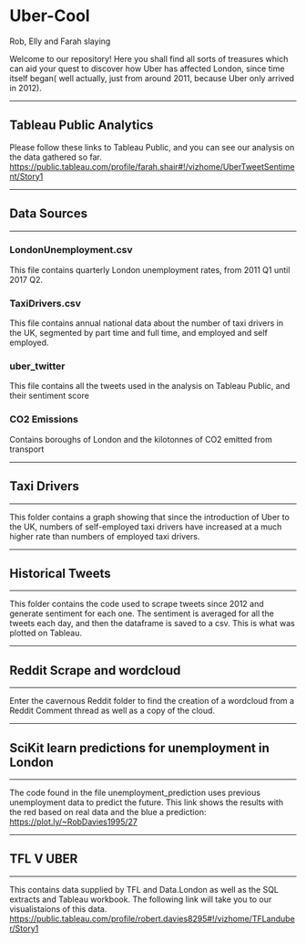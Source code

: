 # Uber-Cool
Rob, Elly and Farah slaying


Welcome to our repository! Here you shall find all sorts of treasures which can aid your quest to discover 
how Uber has affected London, since time itself began( well actually, just from around 2011, because Uber only arrived in 2012).
*********************************************************************************************************************************

## Tableau Public Analytics
Please follow these links to Tableau Public, and you can see our analysis on the data gathered so far.
https://public.tableau.com/profile/farah.shair#!/vizhome/UberTweetSentiment/Story1

************
## Data Sources
*************

### LondonUnemployment.csv
This file contains quarterly London unemployment rates, from 2011 Q1 until 2017 Q2.
### TaxiDrivers.csv
This file contains annual national data about the number of taxi drivers in the UK, segmented by part time and full time, and employed and self employed.
### uber_twitter 
This file contains all the tweets used in the analysis on Tableau Public, and their sentiment score
### CO2 Emissions
Contains boroughs of London and the kilotonnes of CO2 emitted from transport

*****************
## Taxi Drivers
*****************

This folder contains a graph showing that since the introduction of Uber to the UK, numbers of self-employed taxi drivers have increased at a much higher rate than numbers of employed taxi drivers.

*****************
## Historical Tweets
*****************

This folder contains the code used to scrape tweets since 2012 and generate sentiment for each one. The sentiment is averaged for all the tweets each day, and then the dataframe is saved to a csv. This is what was plotted on Tableau.

****************************
## Reddit Scrape and wordcloud
****************************

Enter the cavernous Reddit folder to find the creation of a wordcloud from a Reddit Comment thread as well as a copy of the cloud.

****************************************************
## SciKit learn predictions for unemployment in London 
****************************************************

The code found in the file unemployment_prediction uses previous unemployment data to predict the future. 
This link shows the results with the red based on real data and the blue a prediction:
https://plot.ly/~RobDavies1995/27

**********
## TFL V UBER
**********
This contains data supplied by TFL and Data.London as well as the SQL extracts and Tableau workbook.
The following link will take you to our visualistaions of this data.
https://public.tableau.com/profile/robert.davies8295#!/vizhome/TFLanduber/Story1
